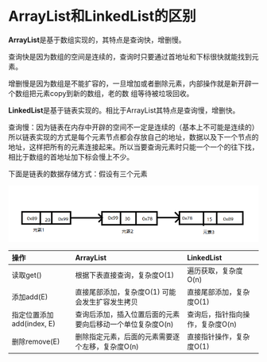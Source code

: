 # ArrayList和LinkedList的区别

**ArrayList**是基于数组实现的，其特点是查询快，增删慢。

​    查询快是因为数组的空间是连续的，查询时只要通过首地址和下标很快就能找到元素。

​    增删慢是因为数组是不能扩容的，一旦增加或者删除元素，内部操作就是新开辟一个数组把元素copy到新的数组，老的数  组等待被垃圾回收。

**LinkedList**是基于链表实现的。相比于ArrayList其特点是查询慢，增删快。

查询慢：因为链表在内存中开辟的空间不一定是连续的（基本上不可能是连续的）所以链表实现的方式是每个元素节点都会存放自己的地址，数据以及下一个节点的地址，这样把所有的元素连接起来。所以当要查询元素时只能一个一个的往下找，相比于数组的首地址加下标会慢上不少。

下面是链表的数据存储方式：假设有三个元素

![img](https://raw.githubusercontent.com/1471246901/myblog/master/img/20190731135031290.png)

| 操作                      | ArrayList                                                  | LinkedList                       |
| :------------------------ | :--------------------------------------------------------- | :------------------------------- |
| 读取get()                 | 根据下表直接查询，复杂度O(1)                               | 遍历获取，复杂度O(n)             |
| 添加add(E)                | 直接尾部添加，复杂度O(1)  可能会发生扩容发生拷贝           | 直接尾部添加，复杂度O(1)         |
| 指定位置添加add(index, E) | 查询后添加，插入位置后面的元素要向后移动一个单位复杂度O(n) | 查询后，指针指向操作，复杂度O(n) |
| 删除remove(E)             | 删除指定元素，后面的元素需要逐个左移，复杂度O(n)           | 直接指针操作，复杂度O(1)         |